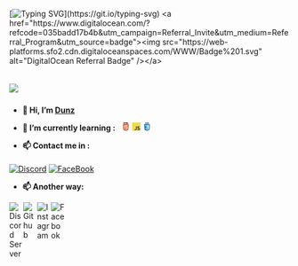 [![Typing SVG](https://readme-typing-svg.herokuapp.com?color=F7A4C5&background=52FF6900&lines=Hi!+I'm+Dunz;Welcome+to+my+profile!)](https://git.io/typing-svg)
<a href="https://www.digitalocean.com/?refcode=035badd17b4b&utm_campaign=Referral_Invite&utm_medium=Referral_Program&utm_source=badge"><img src="https://web-platforms.sfo2.cdn.digitaloceanspaces.com/WWW/Badge%201.svg" alt="DigitalOcean Referral Badge" /></a>
## ![](https://komarev.com/ghpvc/?username=DungCan&label=Visitors+Count&color=brightgreen)
- **👋 Hi, I’m [Dunz](https://top.gg/bot/627531554255798282)**

- **🌱 I’m currently learning :** &nbsp;
<code><img height="15" src="https://raw.githubusercontent.com/github/explore/80688e429a7d4ef2fca1e82350fe8e3517d3494d/topics/html/html.png"></code>
 <code><img height="15" src="https://raw.githubusercontent.com/github/explore/80688e429a7d4ef2fca1e82350fe8e3517d3494d/topics/javascript/javascript.png"></code>
  <code><img height="15" src="https://raw.githubusercontent.com/github/explore/80688e429a7d4ef2fca1e82350fe8e3517d3494d/topics/css/css.png"></code>
- **📫 Contact me in :**
####
[![Discord](https://img.shields.io/badge/Discord-0077B5?style=for-the-badge&logo=discord)](https://discord.com/users/516482175617728514/)
[![FaceBook](https://img.shields.io/badge/Facebook-0077B5?style=for-the-badge&logo=facebook)](https://www.facebook.com/middpls/)
- **📫 Another way:**
<a href="https://discord.gg/uFguJQV6Dw">
  <img align="left" alt="Discord Server" width="25px" src="https://cdn.jsdelivr.net/npm/simple-icons@v3/icons/discord.svg" />
</a>
 <a href="https://github.com/DungCan">
  <img align="left" alt="Github" width="25px" src="https://cdn.jsdelivr.net/npm/simple-icons@v3/icons/github.svg" />
</a>
<a href="https://www.instagram.com/dunzisme/">
  <img align="left" alt="Instagram" width="25px" src="https://cdn.jsdelivr.net/npm/simple-icons@v3/icons/instagram.svg" />
</a>
<a href="https://www.facebook.com/middpls/">
  <img align="left" alt="Facebook" width="25px" src="https://cdn.jsdelivr.net/npm/simple-icons@v3/icons/facebook.svg" />
</a>

